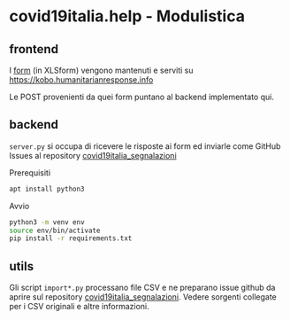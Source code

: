 # covid19italia.help - Modulistica

## frontend

I [form](https://www.covid19italia.info/segnala/) (in XLSform) vengono mantenuti e serviti su https://kobo.humanitarianresponse.info

Le POST provenienti da quei form puntano al backend implementato qui.

## backend

`server.py` si occupa di ricevere le risposte ai form ed inviarle come GitHub Issues al repository [covid19italia_segnalazioni](https://github.com/emergenzeHack/covid19italia_segnalazioni/)

Prerequisiti

```bash
apt install python3
```

Avvio

```bash
python3 -m venv env
source env/bin/activate
pip install -r requirements.txt
```

## utils

Gli script `import*.py` processano file CSV e ne preparano issue github da aprire sul repository [covid19italia_segnalazioni](https://github.com/emergenzeHack/covid19italia_segnalazioni/). Vedere sorgenti collegate per i CSV originali e altre informazioni.
